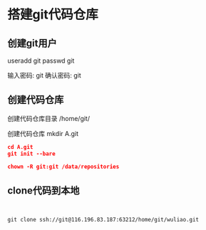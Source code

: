 # 搭建git代码仓库

## 创建git用户

useradd git
passwd git

输入密码: git
确认密码: git

## 创建代码仓库

创建代码仓库目录 /home/git/

创建代码仓库  mkdir A.git

```.json
cd A.git
git init --bare

chown -R git:git /data/repositories
```

## clone代码到本地

```


git clone ssh://git@116.196.83.187:63212/home/git/wuliao.git

```
